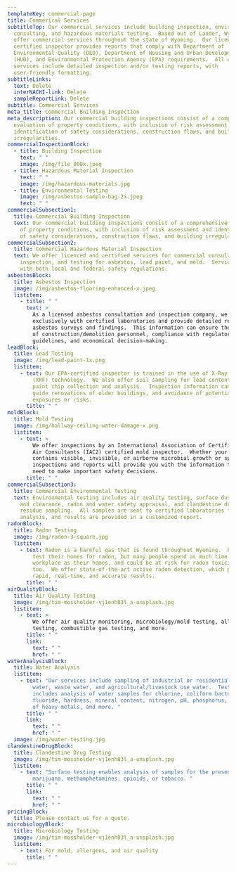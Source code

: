 ```yaml
---
templateKey: commercial-page
title: Commerical Services
subtitleTop: Our commercial services include building inspection, environmental
  consulting, and hazardous materials testing.  Based out of Lander, Wyoming, we
  offer commercial services throughout the state of Wyoming.  Our licensed and
  certified inspector provides reports that comply with Department of
  Environmental Quality (DEQ), Department of Housing and Urban Development
  (HUD), and Environmental Protection Agency (EPA) requirements.  All commercial
  services include detailed inspection and/or testing reports, with
  user-friendly formatting.
subtitleLinks:
  text: Delete
  interNACHI-link: Delete
  sampleReportLink: Delete
subtitle: Commercial Services
meta_title: Commercial Building Inspection
meta_description: Our commercial building inspections consist of a comprehensive
  evaluation of property conditions, with inclusion of risk assessment and
  identification of safety considerations, construction flaws, and building
  irregularities.
commercialInspectionBlock:
  - title: Building Inspection
    text: " "
    image: /img/file_000x.jpeg
  - title: Hazardous Material Inspection
    text: " "
    image: /img/hazardous-materials.jpg
  - title: Environmental Testing
    image: /img/asbestos-sample-bag-2x.jpeg
    text: " "
commercialSubsection1:
  title: Commercial Building Inspection
  text: Our commercial building inspections consist of a comprehensive evaluation
    of property conditions, with inclusion of risk assessment and identification
    of safety considerations, construction flaws, and building irregularities.
commercialSubsection2:
  title: Commercial Hazardous Material Inspection
  text: We offer licenced and certified services for commercial consultation,
    inspection, and testing for asbestos, lead paint, and mold.  Services comply
    with both local and federal safety regulations.
asbestosBlock:
  title: Asbestos Inspection
  image: /img/asbestos-flooring-enhanced-x.jpeg
  listitem:
    - title: " "
      text: >
        As a licensed asbestos consultation and inspection company, we work
        exclusively with certified laboratories and provide detailed reports on
        asbestos surveys and findings.  This information can ensure the safety
        of construction/demolition personnel, compliance with regulatory
        guidelines, and economical decision-making.
leadBlock:
  title: Lead Testing
  image: /img/lead-paint-1x.png
  listitem:
    - text: Our EPA-certified inspector is trained in the use of X-Ray Fluorescence
        (XRF) technology.  We also offer soil sampling for lead content, and
        paint chip collection and analysis.  Inspection information can help to
        guide renovations of older buildings, and avoidance of potential health
        exposures or risks.
      title: " "
moldBlock:
  title: Mold Testing
  image: /img/hallway-ceiling-water-damage-x.png
  listitem:
    - text: >
        We offer inspections by an International Association of Certified Indoor
        Air Consultants (IAC2) certified mold inspector.  Whether your location
        contains visible, invisible, or airborne microbial growth or spores, our
        inspections and reports will provide you with the information that you
        need to make important safety decisions.
      title: " "
commercialSubsection3:
  title: Commercial Environmental Testing
  text: Environmental testing includes air quality testing, surface dust analysis
    and clearance, radon and water safety appraisal, and clandestine drug
    residue sampling.  All samples are sent to certified laboratories for
    analysis, and results are provided in a customized report.
radonBlock:
  title: Radon Testing
  image: /img/radon-3-square.jpg
  listitem:
    - text: Radon is a harmful gas that is found throughout Wyoming.  People often
        test their homes for radon, but many people spend as much time in the
        workplace as their homes, and could be at risk for radon toxicity there
        too.  We offer state-of-the-art active radon detection, which provides
        rapid, real-time, and accurate results.
      title: " "
airQualityBlock:
  title: Air Quality Testing
  image: /img/tim-mossholder-vj1enh83l_a-unsplash.jpg
  listitem:
    - text: >
        We offer air quality monitoring, microbiology/mold testing, allergen
        testing, combustible gas testing, and more.
      title: " "
      link:
        text: " "
        href: " "
waterAnalysisBlock:
  title: Water Analysis
  listitem:
    - text: "Our services include sampling of industrial or residential drinking
        water, waste water, and agricultural/livestock use water.  Testing
        includes analysis of water samples for chlorine, coliform bacteria,
        fluoride, hardness, mineral content, nitrogen, pH, phosphorus, presence
        of heavy metals, and more. "
      title: " "
      link:
        text: " "
        href: " "
  image: /img/water-testing.jpg
clandestineDrugBlock:
  title: Clandestine Drug Testing
  image: /img/tim-mossholder-vj1enh83l_a-unsplash.jpg
  listitem:
    - text: "Surface testing enables analysis of samples for the presence of
        marijuana, methamphetamines, opioids, or tobacco. "
      title: " "
      link:
        text: " "
        href: " "
pricingBlock:
  title: Please contact us for a quote.
microbiologyBlock:
  title: Microbiology Testing
  image: /img/tim-mossholder-vj1enh83l_a-unsplash.jpg
  listitem:
    - text: For mold, allergens, and air quality
      title: " "
---
```

